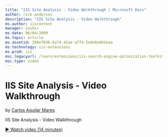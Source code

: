 ```yaml
---
title: "IIS Site Analysis - Video Walkthrough | Microsoft Docs"
author: rick-anderson
description: "IIS Site Analysis - Video Walkthrough"
ms.author: iiscontent
manager: soshir
ms.date: 06/04/2009
ms.topic: article
ms.assetid: 208e7836-6a74-42ae-a7f4-2ede8a601eaa
ms.technology: iis-extensions
ms.prod: iis
msc.legacyurl: /learn/extensions/iis-search-engine-optimization-toolkit/iis-site-analysis-video-walkthrough
msc.type: video
---
```

IIS Site Analysis - Video Walkthrough
====================
by [Carlos Aguilar Mares](https://twitter.com/CarlosAguilarM)

IIS Site Analysis - Video Walkthrough

[&#9654; Watch video (14 minutes)](https://channel9.msdn.com/Blogs/IIS-NET-Site-Videos/iis-site-analysis-video-walkthrough)